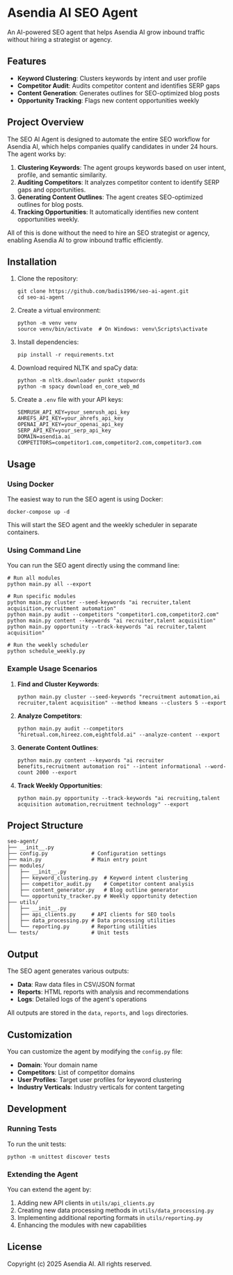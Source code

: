 # Asendia AI SEO Agent

An AI-powered SEO agent that helps Asendia AI grow inbound traffic without hiring a strategist or agency.

## Features

- **Keyword Clustering**: Clusters keywords by intent and user profile
- **Competitor Audit**: Audits competitor content and identifies SERP gaps
- **Content Generation**: Generates outlines for SEO-optimized blog posts
- **Opportunity Tracking**: Flags new content opportunities weekly

## Project Overview

The SEO AI Agent is designed to automate the entire SEO workflow for Asendia AI, which helps companies qualify candidates in under 24 hours. The agent works by:

1. **Clustering Keywords**: The agent groups keywords based on user intent, profile, and semantic similarity.
2. **Auditing Competitors**: It analyzes competitor content to identify SERP gaps and opportunities.
3. **Generating Content Outlines**: The agent creates SEO-optimized outlines for blog posts.
4. **Tracking Opportunities**: It automatically identifies new content opportunities weekly.

All of this is done without the need to hire an SEO strategist or agency, enabling Asendia AI to grow inbound traffic efficiently.

## Installation

1. Clone the repository:
   ```
   git clone https://github.com/badis1996/seo-ai-agent.git
   cd seo-ai-agent
   ```

2. Create a virtual environment:
   ```
   python -m venv venv
   source venv/bin/activate  # On Windows: venv\Scripts\activate
   ```

3. Install dependencies:
   ```
   pip install -r requirements.txt
   ```

4. Download required NLTK and spaCy data:
   ```
   python -m nltk.downloader punkt stopwords
   python -m spacy download en_core_web_md
   ```

5. Create a `.env` file with your API keys:
   ```
   SEMRUSH_API_KEY=your_semrush_api_key
   AHREFS_API_KEY=your_ahrefs_api_key
   OPENAI_API_KEY=your_openai_api_key
   SERP_API_KEY=your_serp_api_key
   DOMAIN=asendia.ai
   COMPETITORS=competitor1.com,competitor2.com,competitor3.com
   ```

## Usage

### Using Docker

The easiest way to run the SEO agent is using Docker:

```
docker-compose up -d
```

This will start the SEO agent and the weekly scheduler in separate containers.

### Using Command Line

You can run the SEO agent directly using the command line:

```
# Run all modules
python main.py all --export

# Run specific modules
python main.py cluster --seed-keywords "ai recruiter,talent acquisition,recruitment automation"
python main.py audit --competitors "competitor1.com,competitor2.com"
python main.py content --keywords "ai recruiter,talent acquisition"
python main.py opportunity --track-keywords "ai recruiter,talent acquisition"

# Run the weekly scheduler
python schedule_weekly.py
```

### Example Usage Scenarios

1. **Find and Cluster Keywords**:
   ```
   python main.py cluster --seed-keywords "recruitment automation,ai recruiter,talent acquisition" --method kmeans --clusters 5 --export
   ```

2. **Analyze Competitors**:
   ```
   python main.py audit --competitors "hiretual.com,hireez.com,eightfold.ai" --analyze-content --export
   ```

3. **Generate Content Outlines**:
   ```
   python main.py content --keywords "ai recruiter benefits,recruitment automation roi" --intent informational --word-count 2000 --export
   ```

4. **Track Weekly Opportunities**:
   ```
   python main.py opportunity --track-keywords "ai recruiting,talent acquisition automation,recruitment technology" --export
   ```

## Project Structure

```
seo-agent/
├── __init__.py
├── config.py              # Configuration settings
├── main.py                # Main entry point
├── modules/
│   ├── __init__.py
│   ├── keyword_clustering.py  # Keyword intent clustering
│   ├── competitor_audit.py    # Competitor content analysis
│   ├── content_generator.py   # Blog outline generator
│   └── opportunity_tracker.py # Weekly opportunity detection
├── utils/
│   ├── __init__.py
│   ├── api_clients.py     # API clients for SEO tools
│   ├── data_processing.py # Data processing utilities
│   └── reporting.py       # Reporting utilities
└── tests/                 # Unit tests
```

## Output

The SEO agent generates various outputs:

- **Data**: Raw data files in CSV/JSON format
- **Reports**: HTML reports with analysis and recommendations
- **Logs**: Detailed logs of the agent's operations

All outputs are stored in the `data`, `reports`, and `logs` directories.

## Customization

You can customize the agent by modifying the `config.py` file:

- **Domain**: Your domain name
- **Competitors**: List of competitor domains
- **User Profiles**: Target user profiles for keyword clustering
- **Industry Verticals**: Industry verticals for content targeting

## Development

### Running Tests

To run the unit tests:

```
python -m unittest discover tests
```

### Extending the Agent

You can extend the agent by:

1. Adding new API clients in `utils/api_clients.py`
2. Creating new data processing methods in `utils/data_processing.py`
3. Implementing additional reporting formats in `utils/reporting.py`
4. Enhancing the modules with new capabilities

## License

Copyright (c) 2025 Asendia AI. All rights reserved.